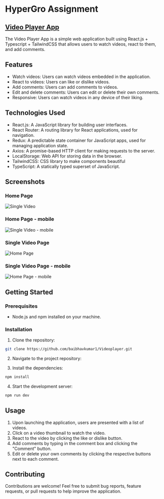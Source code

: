 # HyperGro Assignment

## [Video Player App](https://videoplayer-gray.vercel.app)

The Video Player App is a simple web application built using React.js + Typescript + TailwindCSS that allows users to watch videos, react to them, and add comments.

## Features

- Watch videos: Users can watch videos embedded in the application.
- React to videos: Users can like or dislike videos.
- Add comments: Users can add comments to videos.
- Edit and delete comments: Users can edit or delete their own comments.
- Responsive: Users can watch videos in any device of their liking.

## Technologies Used

- React.js: A JavaScript library for building user interfaces.
- React Router: A routing library for React applications, used for navigation.
- Redux: A predictable state container for JavaScript apps, used for managing application state.
- Axios: A promise-based HTTP client for making requests to the server.
- LocalStorage: Web API for storing data in the browser.
- TailwindCSS: CSS library to make components beautiful
- TypeScript: A statically typed superset of JavaScript.  

## Screenshots

### Home Page
![Single Video](https://github.com/baibhavKumar1/Videoplayer/assets/109906215/2124aa35-7cae-480e-ad4f-cfa28da91002)



### Home Page - mobile
![Single Video - mobile](https://github.com/baibhavKumar1/Videoplayer/assets/109906215/8e22e074-e9de-41e3-8751-49ed04d8d5f5)



### Single Video Page
![Home Page](https://github.com/baibhavKumar1/Videoplayer/assets/109906215/9a017f71-aa6e-4e93-8b0c-67673f1144a9)



### Single Video Page - mobile
![Home Page - mobile](https://github.com/baibhavKumar1/Videoplayer/assets/109906215/c878b788-7dd3-431c-ac68-947f9f83d964)


## Getting Started

### Prerequisites

- Node.js and npm installed on your machine.

### Installation

1. Clone the repository:

```bash
git clone https://github.com/baibhavkumar1/Videoplayer.git
```
2. Navigate to the project repository:

3. Install the dependencies:

```bash
npm install
```

4. Start the development server:

```bash
npm run dev
```

## Usage
1. Upon launching the application, users are presented with a list of videos.
2. Click on a video thumbnail to watch the video.
3. React to the video by clicking the like or dislike button.
4. Add comments by typing in the comment box and clicking the "Comment" button.
5. Edit or delete your own comments by clicking the respective buttons next to each comment.

## Contributing
Contributions are welcome! Feel free to submit bug reports, feature requests, or pull requests to help improve the application.

